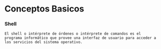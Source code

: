 # Conceptos Basicos

### Shell

```
El shell o intérprete de órdenes o intérprete de comandos es el programa informático que provee una interfaz de usuario para acceder a los servicios del sistema operativo.
```
